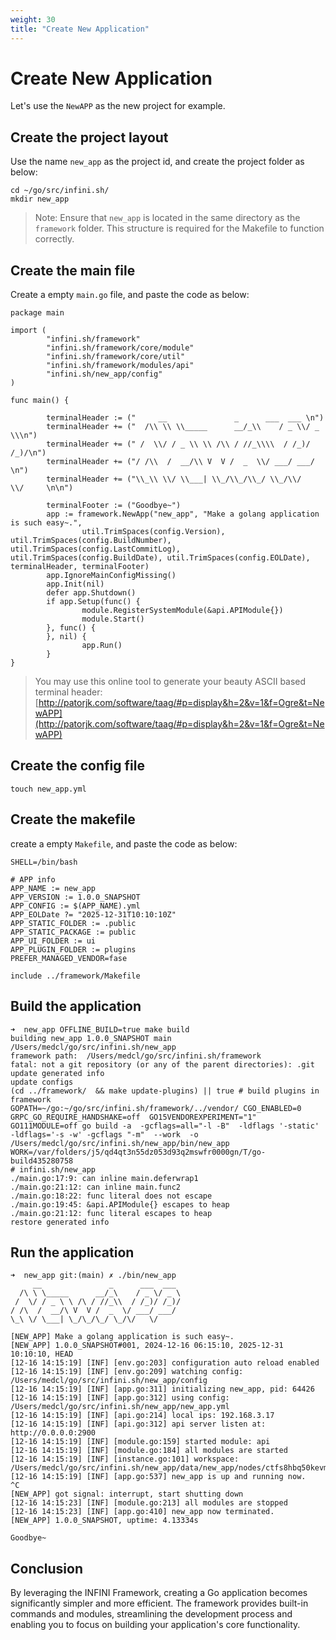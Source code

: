```yaml
---
weight: 30
title: "Create New Application"
---
```


# Create New Application

Let's use the `NewAPP` as the new project for example.

## Create the project layout

Use the name `new_app` as the project id, and create the project folder as below:
```shell
cd ~/go/src/infini.sh/
mkdir new_app
```
> Note: Ensure that `new_app` is located in the same directory as the `framework` folder. This structure is required for the Makefile to function correctly.

## Create the main file

Create a empty `main.go` file, and paste the code as below:

```shell
package main

import (
        "infini.sh/framework"
        "infini.sh/framework/core/module"
        "infini.sh/framework/core/util"
        "infini.sh/framework/modules/api"
        "infini.sh/new_app/config"
)

func main() {

        terminalHeader := ("     __               _      ___  ___ \n")
        terminalHeader += ("  /\\ \\ \\_____      __/_\\    / _ \\/ _ \\\n")
        terminalHeader += (" /  \\/ / _ \\ \\ /\\ / //_\\\\  / /_)/ /_)/\n")
        terminalHeader += ("/ /\\  /  __/\\ V  V /  _  \\/ ___/ ___/ \n")
        terminalHeader += ("\\_\\ \\/ \\___| \\_/\\_/\\_/ \\_/\\/   \\/     \n\n")

        terminalFooter := ("Goodbye~")
        app := framework.NewApp("new_app", "Make a golang application is such easy~.",
                util.TrimSpaces(config.Version), util.TrimSpaces(config.BuildNumber), util.TrimSpaces(config.LastCommitLog), util.TrimSpaces(config.BuildDate), util.TrimSpaces(config.EOLDate), terminalHeader, terminalFooter)
        app.IgnoreMainConfigMissing()
        app.Init(nil)
        defer app.Shutdown()
        if app.Setup(func() {
                module.RegisterSystemModule(&api.APIModule{})
                module.Start()
        }, func() {
        }, nil) {
                app.Run()
        }
}
```

> You may use this online tool to generate your beauty ASCII based terminal header: [http://patorjk.com/software/taag/#p=display&h=2&v=1&f=Ogre&t=NewAPP](http://patorjk.com/software/taag/#p=display&h=2&v=1&f=Ogre&t=NewAPP)

## Create the config file
```
touch new_app.yml
```
## Create the makefile

create a empty `Makefile`, and paste the code as below:

```shell
SHELL=/bin/bash

# APP info
APP_NAME := new_app
APP_VERSION := 1.0.0_SNAPSHOT
APP_CONFIG := $(APP_NAME).yml
APP_EOLDate ?= "2025-12-31T10:10:10Z"
APP_STATIC_FOLDER := .public
APP_STATIC_PACKAGE := public
APP_UI_FOLDER := ui
APP_PLUGIN_FOLDER := plugins
PREFER_MANAGED_VENDOR=fase

include ../framework/Makefile
```

## Build the application
```shell
➜  new_app OFFLINE_BUILD=true make build
building new_app 1.0.0_SNAPSHOT main
/Users/medcl/go/src/infini.sh/new_app
framework path:  /Users/medcl/go/src/infini.sh/framework
fatal: not a git repository (or any of the parent directories): .git
update generated info
update configs
(cd ../framework/  && make update-plugins) || true # build plugins in framework
GOPATH=~/go:~/go/src/infini.sh/framework/../vendor/ CGO_ENABLED=0 GRPC_GO_REQUIRE_HANDSHAKE=off  GO15VENDOREXPERIMENT="1" GO111MODULE=off go build -a  -gcflags=all="-l -B"  -ldflags '-static' -ldflags='-s -w' -gcflags "-m"  --work  -o /Users/medcl/go/src/infini.sh/new_app/bin/new_app
WORK=/var/folders/j5/qd4qt3n55dz053d93q2mswfr0000gn/T/go-build435280758
# infini.sh/new_app
./main.go:17:9: can inline main.deferwrap1
./main.go:21:12: can inline main.func2
./main.go:18:22: func literal does not escape
./main.go:19:45: &api.APIModule{} escapes to heap
./main.go:21:12: func literal escapes to heap
restore generated info
```

## Run the application
```shell
➜  new_app git:(main) ✗ ./bin/new_app
     __               _      ___  ___
  /\ \ \_____      __/_\    / _ \/ _ \
 /  \/ / _ \ \ /\ / //_\\  / /_)/ /_)/
/ /\  /  __/\ V  V /  _  \/ ___/ ___/
\_\ \/ \___| \_/\_/\_/ \_/\/   \/

[NEW_APP] Make a golang application is such easy~.
[NEW_APP] 1.0.0_SNAPSHOT#001, 2024-12-16 06:15:10, 2025-12-31 10:10:10, HEAD
[12-16 14:15:19] [INF] [env.go:203] configuration auto reload enabled
[12-16 14:15:19] [INF] [env.go:209] watching config: /Users/medcl/go/src/infini.sh/new_app/config
[12-16 14:15:19] [INF] [app.go:311] initializing new_app, pid: 64426
[12-16 14:15:19] [INF] [app.go:312] using config: /Users/medcl/go/src/infini.sh/new_app/new_app.yml
[12-16 14:15:19] [INF] [api.go:214] local ips: 192.168.3.17
[12-16 14:15:19] [INF] [api.go:312] api server listen at: http://0.0.0.0:2900
[12-16 14:15:19] [INF] [module.go:159] started module: api
[12-16 14:15:19] [INF] [module.go:184] all modules are started
[12-16 14:15:19] [INF] [instance.go:101] workspace: /Users/medcl/go/src/infini.sh/new_app/data/new_app/nodes/ctfs8hbq50kevmkb3m6g
[12-16 14:15:19] [INF] [app.go:537] new_app is up and running now.
^C
[NEW_APP] got signal: interrupt, start shutting down
[12-16 14:15:23] [INF] [module.go:213] all modules are stopped
[12-16 14:15:23] [INF] [app.go:410] new_app now terminated.
[NEW_APP] 1.0.0_SNAPSHOT, uptime: 4.13334s

Goodbye~
```

## Conclusion

By leveraging the INFINI Framework, creating a Go application becomes significantly simpler and more efficient.
The framework provides built-in commands and modules, streamlining the development process and enabling you to focus on building your application's core functionality.
